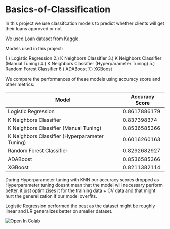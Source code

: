 # Basics-of-Classification
In this project we use classifcation models to predict whether clients will get their loans approved or not

We used Loan dataset from Kaggle.

Models used in this project:

1.) Logistic Regression
2.) K Neighbors Classifier
3.) K Neighbors Classifier (Manual Tuning)
4.) K Neighbors Classifier (Hyperparameter Tuning)
5.) Random Forest Classifier
6.) ADABoost
7.) XGBoost 

We compare the performances of these models using accuracy score and other metrics:


| Model                                             | Accuracy Score  |
|--------------------------------------------------|-----------------|
| Logistic Regression                              | 0.8617886179    |
| K Neighbors Classifier                           | 0.837398374     |
| K Neighbors Classifier (Manual Tuning)           | 0.8536585366    |
| K Neighbors Classifier (Hyperparameter Tuning)   | 0.6016260163    |
| Random Forest Classifier                         | 0.8292682927    |
| ADABoost                                         | 0.8536585366    |
| XGBoost                                          | 0.8211382114    |

During Hyperparameter tuning with KNN our accuracy scores dropped as Hyperparameter tuning doesnt mean that
the model will necessary perform better, it just optimizises it for the training data + CV data and that
might hurt the generelization if our model overfits.

Logistic Regression performed the best as the dataset might be roughly linear and LR generalizes better on smaller dataset.

[![Open In Colab](https://colab.research.google.com/assets/colab-badge.svg)](https://colab.research.google.com/github/Yadnesh-More/Basics-of-Classification/blob/main/01_basics_of_logistic_loanprediction.ipynb)


